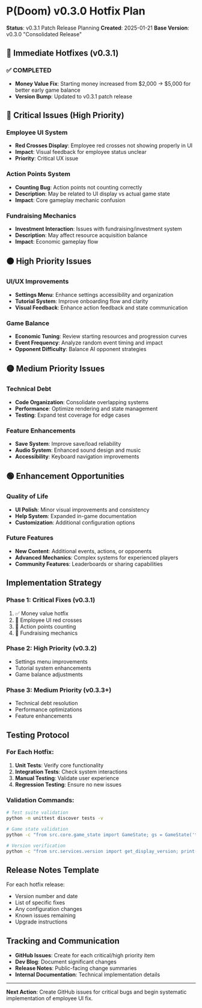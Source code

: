 # P(Doom) v0.3.0 Hotfix Plan

**Status**: v0.3.1 Patch Release Planning
**Created**: 2025-01-21
**Base Version**: v0.3.0 "Consolidated Release"

## 🚀 Immediate Hotfixes (v0.3.1)

### ✅ COMPLETED
- **Money Value Fix**: Starting money increased from $2,000 → $5,000 for better early game balance
- **Version Bump**: Updated to v0.3.1 patch release

## 🔴 Critical Issues (High Priority)

### Employee UI System
- **Red Crosses Display**: Employee red crosses not showing properly in UI
- **Impact**: Visual feedback for employee status unclear
- **Priority**: Critical UX issue

### Action Points System
- **Counting Bug**: Action points not counting correctly
- **Description**: May be related to UI display vs actual game state
- **Impact**: Core gameplay mechanic confusion

### Fundraising Mechanics
- **Investment Interaction**: Issues with fundraising/investment system
- **Description**: May affect resource acquisition balance
- **Impact**: Economic gameplay flow

## 🟠 High Priority Issues

### UI/UX Improvements
- **Settings Menu**: Enhance settings accessibility and organization
- **Tutorial System**: Improve onboarding flow and clarity
- **Visual Feedback**: Enhance action feedback and state communication

### Game Balance
- **Economic Tuning**: Review starting resources and progression curves
- **Event Frequency**: Analyze random event timing and impact
- **Opponent Difficulty**: Balance AI opponent strategies

## 🟡 Medium Priority Issues

### Technical Debt
- **Code Organization**: Consolidate overlapping systems
- **Performance**: Optimize rendering and state management
- **Testing**: Expand test coverage for edge cases

### Feature Enhancements
- **Save System**: Improve save/load reliability
- **Audio System**: Enhanced sound design and music
- **Accessibility**: Keyboard navigation improvements

## 🟢 Enhancement Opportunities

### Quality of Life
- **UI Polish**: Minor visual improvements and consistency
- **Help System**: Expanded in-game documentation
- **Customization**: Additional configuration options

### Future Features
- **New Content**: Additional events, actions, or opponents
- **Advanced Mechanics**: Complex systems for experienced players
- **Community Features**: Leaderboards or sharing capabilities

## Implementation Strategy

### Phase 1: Critical Fixes (v0.3.1)
1. ✅ Money value hotfix
2. 🔄 Employee UI red crosses
3. 🔄 Action points counting
4. 🔄 Fundraising mechanics

### Phase 2: High Priority (v0.3.2)
- Settings menu improvements
- Tutorial system enhancements
- Game balance adjustments

### Phase 3: Medium Priority (v0.3.3+)
- Technical debt resolution
- Performance optimizations
- Feature enhancements

## Testing Protocol

### For Each Hotfix:
1. **Unit Tests**: Verify core functionality
2. **Integration Tests**: Check system interactions
3. **Manual Testing**: Validate user experience
4. **Regression Testing**: Ensure no new issues

### Validation Commands:
```bash
# Test suite validation
python -m unittest discover tests -v

# Game state validation
python -c "from src.core.game_state import GameState; gs = GameState('test'); print('✓ Working')"

# Version verification
python -c "from src.services.version import get_display_version; print(get_display_version())"
```

## Release Notes Template

For each hotfix release:
- Version number and date
- List of specific fixes
- Any configuration changes
- Known issues remaining
- Upgrade instructions

## Tracking and Communication

- **GitHub Issues**: Create for each critical/high priority item
- **Dev Blog**: Document significant changes
- **Release Notes**: Public-facing change summaries
- **Internal Documentation**: Technical implementation details

---

**Next Action**: Create GitHub issues for critical bugs and begin systematic implementation of employee UI fix.
